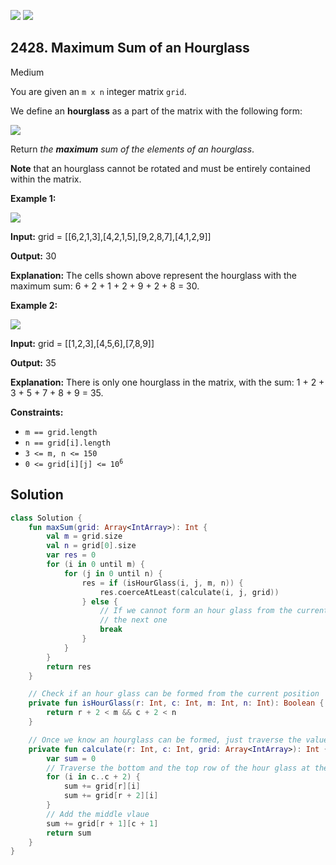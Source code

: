 [![](https://img.shields.io/github/stars/javadev/LeetCode-in-Kotlin?label=Stars&style=flat-square)](https://github.com/javadev/LeetCode-in-Kotlin)
[![](https://img.shields.io/github/forks/javadev/LeetCode-in-Kotlin?label=Fork%20me%20on%20GitHub%20&style=flat-square)](https://github.com/javadev/LeetCode-in-Kotlin/fork)

## 2428\. Maximum Sum of an Hourglass

Medium

You are given an `m x n` integer matrix `grid`.

We define an **hourglass** as a part of the matrix with the following form:

![](https://assets.leetcode.com/uploads/2022/08/21/img.jpg)

Return _the **maximum** sum of the elements of an hourglass_.

**Note** that an hourglass cannot be rotated and must be entirely contained within the matrix.

**Example 1:**

![](https://assets.leetcode.com/uploads/2022/08/21/1.jpg)

**Input:** grid = \[\[6,2,1,3],[4,2,1,5],[9,2,8,7],[4,1,2,9]]

**Output:** 30

**Explanation:** The cells shown above represent the hourglass with the maximum sum: 6 + 2 + 1 + 2 + 9 + 2 + 8 = 30.

**Example 2:**

![](https://assets.leetcode.com/uploads/2022/08/21/2.jpg)

**Input:** grid = \[\[1,2,3],[4,5,6],[7,8,9]]

**Output:** 35

**Explanation:** There is only one hourglass in the matrix, with the sum: 1 + 2 + 3 + 5 + 7 + 8 + 9 = 35.

**Constraints:**

*   `m == grid.length`
*   `n == grid[i].length`
*   `3 <= m, n <= 150`
*   <code>0 <= grid[i][j] <= 10<sup>6</sup></code>

## Solution

```kotlin
class Solution {
    fun maxSum(grid: Array<IntArray>): Int {
        val m = grid.size
        val n = grid[0].size
        var res = 0
        for (i in 0 until m) {
            for (j in 0 until n) {
                res = if (isHourGlass(i, j, m, n)) {
                    res.coerceAtLeast(calculate(i, j, grid))
                } else {
                    // If we cannot form an hour glass from the current row anymore, just move to
                    // the next one
                    break
                }
            }
        }
        return res
    }

    // Check if an hour glass can be formed from the current position
    private fun isHourGlass(r: Int, c: Int, m: Int, n: Int): Boolean {
        return r + 2 < m && c + 2 < n
    }

    // Once we know an hourglass can be formed, just traverse the value
    private fun calculate(r: Int, c: Int, grid: Array<IntArray>): Int {
        var sum = 0
        // Traverse the bottom and the top row of the hour glass at the same time
        for (i in c..c + 2) {
            sum += grid[r][i]
            sum += grid[r + 2][i]
        }
        // Add the middle vlaue
        sum += grid[r + 1][c + 1]
        return sum
    }
}
```